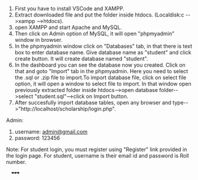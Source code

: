 1. First you have to install VSCode and XAMPP.
2. Extract downloaded file and put the folder inside htdocs. (Localdisk:c -->xampp -->htdocs).
3. open XAMPP and start Apache and MySQL.
4. Then click on Admin option of MySQL, it will open "phpmyadmin" window in browser.
5. In the phpmyadmin window click on "Databases" tab, in that there is text box to enter database name. Give database name as "student" and click create button. It will create database named "student".
6. In the dashboard you can see the database now you created. Click on that and goto "Import" tab in the phpmyadmin. Here you need to select the .sql or .zip file to import.To import database file, click on select file option, it will open a window to select file to import. In that window open previously extracted folder inside htdocs-->open database folder-->select "student.sql"-->click on Import button.
7. After succesfully import database tables, open any browser and type-->"http://localhost/scholarship/login.php".

Admin:
1. username: admin@gmail.com
2. password: 123456

Note: For student login, you must register using "Register" link provided in the login page.
      For student, username is their email id and password is Roll number.

      ❤️❤️❤️
